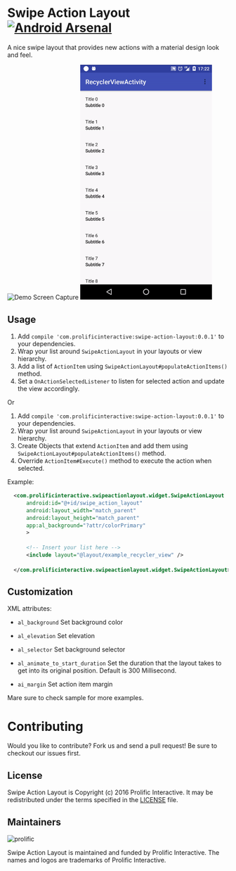 Swipe Action Layout [![Android Arsenal](https://img.shields.io/badge/Android%20Arsenal-swipe--action--layout-green.svg?style=true)](https://android-arsenal.com/details/1/3598)
===================

A nice swipe layout that provides new actions with a material design look and feel.

<img src="/images/demo1.gif" alt="Demo Screen Capture" width="300px" />
<img src="/images/demo2.gif" alt="Demo Screen Capture" width="300px" />

Usage
-----

1. Add `compile 'com.prolificinteractive:swipe-action-layout:0.0.1'` to your dependencies.
2. Wrap your list around `SwipeActionLayout` in your layouts or view hierarchy.
3. Add a list of `ActionItem` using `SwipeActionLayout#populateActionItems()` method.
4. Set a `OnActionSelectedListener` to listen for selected action and update the view accordingly.

Or

1. Add `compile 'com.prolificinteractive:swipe-action-layout:0.0.1'` to your dependencies.
2. Wrap your list around `SwipeActionLayout` in your layouts or view hierarchy.
3. Create Objects that extend `ActionItem` and add them using `SwipeActionLayout#populateActionItems()` method.
4. Override `ActionItem#Execute()` method to execute the action when selected.

Example:

```xml
  <com.prolificinteractive.swipeactionlayout.widget.SwipeActionLayout
      android:id="@+id/swipe_action_layout"
      android:layout_width="match_parent"
      android:layout_height="match_parent"
      app:al_background="?attr/colorPrimary"
      >
      
      <!-- Insert your list here -->
      <include layout="@layout/example_recycler_view" />
  
  </com.prolificinteractive.swipeactionlayout.widget.SwipeActionLayout>
```

Customization
-------------

XML attributes:

- `al_background` Set background color
- `al_elevation` Set elevation 
- `al_selector` Set background selector
- `al_animate_to_start_duration` Set the duration that the layout takes to get into its original position. Default is 300 Millisecond.

- `ai_margin` Set action item margin

Mare sure to check sample for more examples.

Contributing
============

Would you like to contribute? Fork us and send a pull request! Be sure to checkout our issues first.

## License

Swipe Action Layout is Copyright (c) 2016 Prolific Interactive. It may be redistributed under the terms specified in the [LICENSE] file.

[LICENSE]: /LICENSE

## Maintainers

![prolific](https://s3.amazonaws.com/prolificsitestaging/logos/Prolific_Logo_Full_Color.png)

Swipe Action Layout is maintained and funded by Prolific Interactive. The names and logos are trademarks of Prolific Interactive.
